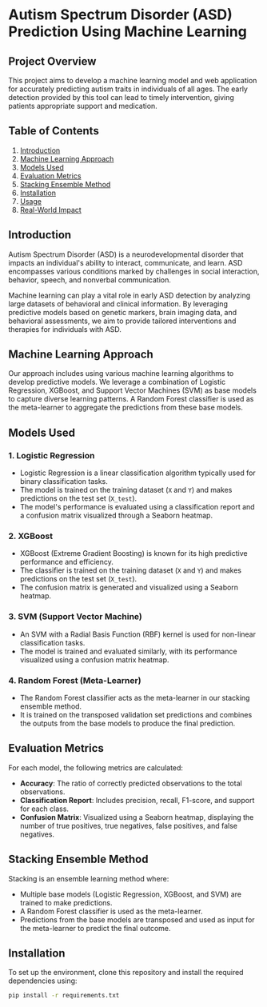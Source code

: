 # Autism Spectrum Disorder (ASD) Prediction Using Machine Learning

## Project Overview
This project aims to develop a machine learning model and web application for accurately predicting autism traits in individuals of all ages. The early detection provided by this tool can lead to timely intervention, giving patients appropriate support and medication.

## Table of Contents
1. [Introduction](#introduction)
2. [Machine Learning Approach](#machine-learning-approach)
3. [Models Used](#models-used)
4. [Evaluation Metrics](#evaluation-metrics)
5. [Stacking Ensemble Method](#stacking-ensemble-method)
6. [Installation](#installation)
7. [Usage](#usage)
8. [Real-World Impact](#real-world-impact)

## Introduction
Autism Spectrum Disorder (ASD) is a neurodevelopmental disorder that impacts an individual's ability to interact, communicate, and learn. ASD encompasses various conditions marked by challenges in social interaction, behavior, speech, and nonverbal communication.

Machine learning can play a vital role in early ASD detection by analyzing large datasets of behavioral and clinical information. By leveraging predictive models based on genetic markers, brain imaging data, and behavioral assessments, we aim to provide tailored interventions and therapies for individuals with ASD.

## Machine Learning Approach
Our approach includes using various machine learning algorithms to develop predictive models. We leverage a combination of Logistic Regression, XGBoost, and Support Vector Machines (SVM) as base models to capture diverse learning patterns. A Random Forest classifier is used as the meta-learner to aggregate the predictions from these base models.

## Models Used
### 1. Logistic Regression
- Logistic Regression is a linear classification algorithm typically used for binary classification tasks.
- The model is trained on the training dataset (`X` and `Y`) and makes predictions on the test set (`X_test`).
- The model's performance is evaluated using a classification report and a confusion matrix visualized through a Seaborn heatmap.

### 2. XGBoost
- XGBoost (Extreme Gradient Boosting) is known for its high predictive performance and efficiency.
- The classifier is trained on the training dataset (`X` and `Y`) and makes predictions on the test set (`X_test`).
- The confusion matrix is generated and visualized using a Seaborn heatmap.

### 3. SVM (Support Vector Machine)
- An SVM with a Radial Basis Function (RBF) kernel is used for non-linear classification tasks.
- The model is trained and evaluated similarly, with its performance visualized using a confusion matrix heatmap.

### 4. Random Forest (Meta-Learner)
- The Random Forest classifier acts as the meta-learner in our stacking ensemble method.
- It is trained on the transposed validation set predictions and combines the outputs from the base models to produce the final prediction.

## Evaluation Metrics
For each model, the following metrics are calculated:
- **Accuracy**: The ratio of correctly predicted observations to the total observations.
- **Classification Report**: Includes precision, recall, F1-score, and support for each class.
- **Confusion Matrix**: Visualized using a Seaborn heatmap, displaying the number of true positives, true negatives, false positives, and false negatives.

## Stacking Ensemble Method
Stacking is an ensemble learning method where:
- Multiple base models (Logistic Regression, XGBoost, and SVM) are trained to make predictions.
- A Random Forest classifier is used as the meta-learner.
- Predictions from the base models are transposed and used as input for the meta-learner to predict the final outcome.

## Installation
To set up the environment, clone this repository and install the required dependencies using:
```bash
pip install -r requirements.txt
